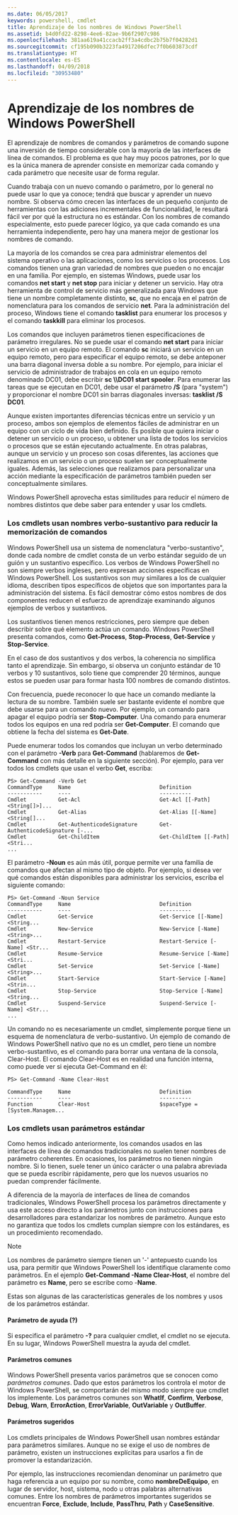 ```yaml
---
ms.date: 06/05/2017
keywords: powershell, cmdlet
title: Aprendizaje de los nombres de Windows PowerShell
ms.assetid: b4d0fd22-8298-4ee6-82ae-9b6f2907c986
ms.openlocfilehash: 381aa619a41ccacb2ff3a4cdbc2b75b7f04282d1
ms.sourcegitcommit: cf195b090b3223fa4917206dfec7f0b603873cdf
ms.translationtype: HT
ms.contentlocale: es-ES
ms.lasthandoff: 04/09/2018
ms.locfileid: "30953480"
---
```

# <a name="learning-windows-powershell-names"></a>Aprendizaje de los nombres de Windows PowerShell
El aprendizaje de nombres de comandos y parámetros de comando supone una inversión de tiempo considerable con la mayoría de las interfaces de línea de comandos. El problema es que hay muy pocos patrones, por lo que es la única manera de aprender consiste en memorizar cada comando y cada parámetro que necesite usar de forma regular.

Cuando trabaja con un nuevo comando o parámetro, por lo general no puede usar lo que ya conoce; tendrá que buscar y aprender un nuevo nombre. Si observa cómo crecen las interfaces de un pequeño conjunto de herramientas con las adiciones incrementales de funcionalidad, le resultará fácil ver por qué la estructura no es estándar. Con los nombres de comando especialmente, esto puede parecer lógico, ya que cada comando es una herramienta independiente, pero hay una manera mejor de gestionar los nombres de comando.

La mayoría de los comandos se crea para administrar elementos del sistema operativo o las aplicaciones, como los servicios o los procesos. Los comandos tienen una gran variedad de nombres que pueden o no encajar en una familia. Por ejemplo, en sistemas Windows, puede usar los comandos **net start** y **net stop** para iniciar y detener un servicio. Hay otra herramienta de control de servicio más generalizada para Windows que tiene un nombre completamente distinto, **sc**, que no encaja en el patrón de nomenclatura para los comandos de servicio **net**. Para la administración del proceso, Windows tiene el comando **tasklist** para enumerar los procesos y el comando **taskkill** para eliminar los procesos.

Los comandos que incluyen parámetros tienen especificaciones de parámetro irregulares. No se puede usar el comando **net start** para iniciar un servicio en un equipo remoto. El comando **sc** iniciará un servicio en un equipo remoto, pero para especificar el equipo remoto, se debe anteponer una barra diagonal inversa doble a su nombre. Por ejemplo, para iniciar el servicio de administrador de trabajos en cola en un equipo remoto denominado DC01, debe escribir **sc \\\\DC01 start spooler**. Para enumerar las tareas que se ejecutan en DC01, debe usar el parámetro **/S** (para "system") y proporcionar el nombre DC01 sin barras diagonales inversas: **tasklist /S DC01**.

Aunque existen importantes diferencias técnicas entre un servicio y un proceso, ambos son ejemplos de elementos fáciles de administrar en un equipo con un ciclo de vida bien definido. Es posible que quiera iniciar o detener un servicio o un proceso, u obtener una lista de todos los servicios o procesos que se están ejecutando actualmente. En otras palabras, aunque un servicio y un proceso son cosas diferentes, las acciones que realizamos en un servicio o un proceso suelen ser conceptualmente iguales. Además, las selecciones que realizamos para personalizar una acción mediante la especificación de parámetros también pueden ser conceptualmente similares.

Windows PowerShell aprovecha estas similitudes para reducir el número de nombres distintos que debe saber para entender y usar los cmdlets.

### <a name="cmdlets-use-verb-noun-names-to-reduce-command-memorization"></a>Los cmdlets usan nombres verbo-sustantivo para reducir la memorización de comandos
Windows PowerShell usa un sistema de nomenclatura "verbo-sustantivo", donde cada nombre de cmdlet consta de un verbo estándar seguido de un guión y un sustantivo específico. Los verbos de Windows PowerShell no son siempre verbos ingleses, pero expresan acciones específicas en Windows PowerShell. Los sustantivos son muy similares a los de cualquier idioma, describen tipos específicos de objetos que son importantes para la administración del sistema. Es fácil demostrar cómo estos nombres de dos componentes reducen el esfuerzo de aprendizaje examinando algunos ejemplos de verbos y sustantivos.

Los sustantivos tienen menos restricciones, pero siempre que deben describir sobre qué elemento actúa un comando. Windows PowerShell presenta comandos, como **Get-Process**, **Stop-Process**, **Get-Service** y **Stop-Service**.

En el caso de dos sustantivos y dos verbos, la coherencia no simplifica tanto el aprendizaje. Sin embargo, si observa un conjunto estándar de 10 verbos y 10 sustantivos, solo tiene que comprender 20 términos, aunque estos se pueden usar para formar hasta 100 nombres de comando distintos.

Con frecuencia, puede reconocer lo que hace un comando mediante la lectura de su nombre. También suele ser bastante evidente el nombre que debe usarse para un comando nuevo. Por ejemplo, un comando para apagar el equipo podría ser **Stop-Computer**. Una comando para enumerar todos los equipos en una red podría ser **Get-Computer**. El comando que obtiene la fecha del sistema es **Get-Date**.

Puede enumerar todos los comandos que incluyan un verbo determinado con el parámetro **-Verb** para **Get-Command** (hablaremos de **Get-Command** con más detalle en la siguiente sección). Por ejemplo, para ver todos los cmdlets que usan el verbo **Get**, escriba:

```
PS> Get-Command -Verb Get
CommandType     Name                            Definition
-----------     ----                            ----------
Cmdlet          Get-Acl                         Get-Acl [[-Path] <String[]>]...
Cmdlet          Get-Alias                       Get-Alias [[-Name] <String[]...
Cmdlet          Get-AuthenticodeSignature       Get-AuthenticodeSignature [-...
Cmdlet          Get-ChildItem                   Get-ChildItem [[-Path] <Stri...
...
```

El parámetro **-Noun** es aún más útil, porque permite ver una familia de comandos que afectan al mismo tipo de objeto. Por ejemplo, si desea ver qué comandos están disponibles para administrar los servicios, escriba el siguiente comando:

```
PS> Get-Command -Noun Service
CommandType     Name                            Definition
-----------     ----                            ----------
Cmdlet          Get-Service                     Get-Service [[-Name] <String...
Cmdlet          New-Service                     New-Service [-Name] <String>...
Cmdlet          Restart-Service                 Restart-Service [-Name] <Str...
Cmdlet          Resume-Service                  Resume-Service [-Name] <Stri...
Cmdlet          Set-Service                     Set-Service [-Name] <String>...
Cmdlet          Start-Service                   Start-Service [-Name] <Strin...
Cmdlet          Stop-Service                    Stop-Service [-Name] <String...
Cmdlet          Suspend-Service                 Suspend-Service [-Name] <Str...
...
```

Un comando no es necesariamente un cmdlet, simplemente porque tiene un esquema de nomenclatura de verbo-sustantivo. Un ejemplo de comando de Windows PowerShell nativo que no es un cmdlet, pero tiene un nombre verbo-sustantivo, es el comando para borrar una ventana de la consola, Clear-Host. El comando Clear-Host es en realidad una función interna, como puede ver si ejecuta Get-Command en él:

```
PS> Get-Command -Name Clear-Host

CommandType     Name                            Definition
-----------     ----                            ----------
Function        Clear-Host                      $spaceType = [System.Managem...
```

### <a name="cmdlets-use-standard-parameters"></a>Los cmdlets usan parámetros estándar
Como hemos indicado anteriormente, los comandos usados en las interfaces de línea de comandos tradicionales no suelen tener nombres de parámetro coherentes. En ocasiones, los parámetros no tienen ningún nombre. Si lo tienen, suele tener un único carácter o una palabra abreviada que se pueda escribir rápidamente, pero que los nuevos usuarios no puedan comprender fácilmente.

A diferencia de la mayoría de interfaces de línea de comandos tradicionales, Windows PowerShell procesa los parámetros directamente y usa este acceso directo a los parámetros junto con instrucciones para desarrolladores para estandarizar los nombres de parámetro. Aunque esto no garantiza que todos los cmdlets cumplan siempre con los estándares, es un procedimiento recomendado.

> [!NOTE]
> Los nombres de parámetro siempre tienen un '-' antepuesto cuando los usa, para permitir que Windows PowerShell los identifique claramente como parámetros. En el ejemplo **Get-Command -Name Clear-Host**, el nombre del parámetro es **Name**, pero se escribe como -**Name**.

Estas son algunas de las características generales de los nombres y usos de los parámetros estándar.

#### <a name="the-help-parameter-"></a>Parámetro de ayuda (?)
Si especifica el parámetro **-?** para cualquier cmdlet, el cmdlet no se ejecuta. En su lugar, Windows PowerShell muestra la ayuda del cmdlet.

#### <a name="common-parameters"></a>Parámetros comunes
Windows PowerShell presenta varios parámetros que se conocen como *parámetros comunes*. Dado que estos parámetros los controla el motor de Windows PowerShell, se comportarán del mismo modo siempre que cmdlet los implemente. Los parámetros comunes son **WhatIf**, **Confirm**, **Verbose**, **Debug**, **Warn**, **ErrorAction**, **ErrorVariable**, **OutVariable** y **OutBuffer**.

#### <a name="suggested-parameters"></a>Parámetros sugeridos
Los cmdlets principales de Windows PowerShell usan nombres estándar para parámetros similares. Aunque no se exige el uso de nombres de parámetro, existen un instrucciones explícitas para usarlos a fin de promover la estandarización.

Por ejemplo, las instrucciones recomiendan denominar un parámetro que haga referencia a un equipo por su nombre, como **nombreDeEquipo**, en lugar de servidor, host, sistema, nodo u otras palabras alternativas comunes. Entre los nombres de parámetros importantes sugeridos se encuentran **Force**, **Exclude**, **Include**, **PassThru**, **Path** y **CaseSensitive**.